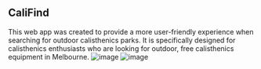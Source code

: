## CaliFind
This web app was created to provide a more user-friendly experience when searching for outdoor calisthenics parks.
It is specifically designed for calisthenics enthusiasts who are looking for outdoor, free calisthenics equipment in Melbourne.
![image](https://github.com/jason0800/CaliFind/assets/157588099/a118bbfc-e1ea-4808-84d7-aa9abb40f7f9)
![image](https://github.com/jason0800/CaliFind/assets/157588099/df2c691c-ad6f-4735-ab41-1077a146f954)

